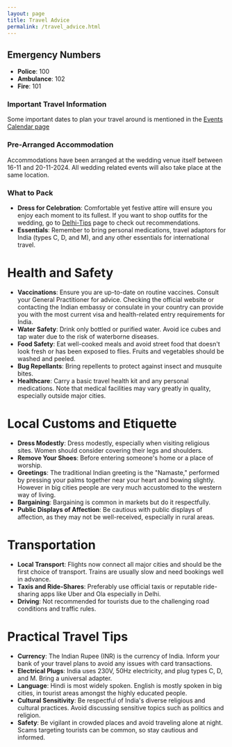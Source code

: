 ```yaml
---
layout: page
title: Travel Advice
permalink: /travel_advice.html
---
```


## Emergency Numbers

- **Police**: 100
- **Ambulance**: 102
- **Fire**: 101

### Important Travel Information
Some important dates to plan your travel around is mentioned in the [Events Calendar page](https://mazpar.github.io/goingtoIndia/events.html)

### Pre-Arranged Accommodation
Accommodations have been arranged at the wedding venue itself between 16-11 and 20-11-2024. All wedding related events will also take place at the same location.

### What to Pack
- **Dress for Celebration**:  Comfortable yet festive attire will ensure you enjoy each moment to its fullest. If you want to shop outfits for the wedding, go to [Delhi-Tips](https://mazpar.github.io/goingtoIndia/delhi.html) page to check out recommendations.
- **Essentials**: Remember to bring personal medications, travel adaptors for India (types C, D, and M), and any other essentials for international travel.

# Health and Safety

- **Vaccinations**: Ensure you are up-to-date on routine vaccines. Consult your General Practitioner for advice. Checking the official website or contacting the Indian embassy or consulate in your country can provide you with the most current visa and health-related entry requirements for India.
- **Water Safety**: Drink only bottled or purified water. Avoid ice cubes and tap water due to the risk of waterborne diseases.
- **Food Safety**: Eat well-cooked meals and avoid street food that doesn't look fresh or has been exposed to flies. Fruits and vegetables should be washed and peeled.
- **Bug Repellants**: Bring repellents to protect against insect and musquite bites.
- **Healthcare**: Carry a basic travel health kit and any personal medications. Note that medical facilities may vary greatly in quality, especially outside major cities.

# Local Customs and Etiquette

- **Dress Modestly**: Dress modestly, especially when visiting religious sites. Women should consider covering their legs and shoulders.
- **Remove Your Shoes**: Before entering someone's home or a place of worship.
- **Greetings**: The traditional Indian greeting is the "Namaste," performed by pressing your palms together near your heart and bowing slightly. However in big cities people are very much accustomed to the western way of living.
- **Bargaining**: Bargaining is common in markets but do it respectfully.
- **Public Displays of Affection**: Be cautious with public displays of affection, as they may not be well-received, especially in rural areas.

# Transportation

- **Local Transport**: Flights now connect all major cities and should be the first choice of transport. Trains are usually slow and need bookings well in advance.
- **Taxis and Ride-Shares**: Preferably use official taxis or reputable ride-sharing apps like Uber and Ola especially in Delhi.
- **Driving**: Not recommended for tourists due to the challenging road conditions and traffic rules.

# Practical Travel Tips

- **Currency**: The Indian Rupee (INR) is the currency of India. Inform your bank of your travel plans to avoid any issues with card transactions.
- **Electrical Plugs**: India uses 230V, 50Hz electricity, and plug types C, D, and M. Bring a universal adapter.
- **Language**: Hindi is most widely spoken. English is mostly spoken in big cities, in tourist areas amongst the highly educated people.
- **Cultural Sensitivity**: Be respectful of India's diverse religious and cultural practices. Avoid discussing sensitive topics such as politics and religion.
- **Safety**: Be vigilant in crowded places and avoid traveling alone at night. Scams targeting tourists can be common, so stay cautious and informed.
